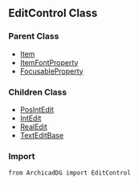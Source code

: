 ## EditControl Class


### Parent Class
* [Item](../m_item/Item.md)
* [ItemFontProperty](../m_item/ItemFontProperty.md)
* [FocusableProperty](../m_item/FocusableProperty.md)

### Children Class
* [PosIntEdit](PosIntEdit.md)
* [IntEdit](IntEdit.md)
* [RealEdit](RealEdit.md)
* [TextEditBase](TextEditBase.md)

### Import
```
from ArchicadDG import EditControl
``` 
